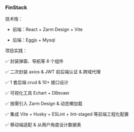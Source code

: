 ### FinStack

技术栈：

* 前端：React + Zarm Design + Vite

* 后端：Eggjs + Mysql

项目实践：

✅ 封装弹窗、导航等 8 个组件

✅ 二次封装 axios & JWT 前后端认证 & 跨域代理 

✅ 1 套后端 crud & 10+ 接口设计

✅ 可视化工具 Echart + DBevaer

✅ 按需引入 Zarm Design & 动态懒加载 

✅ 集成 Vite + Husky + ESLint + lint-staged 等前端工程化配置

✅ 移动端适配 & 从用户角度设计数据表
